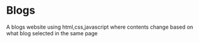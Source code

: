 # Blogs
A blogs website using html,css,javascript where contents change based on what blog selected in the same page
